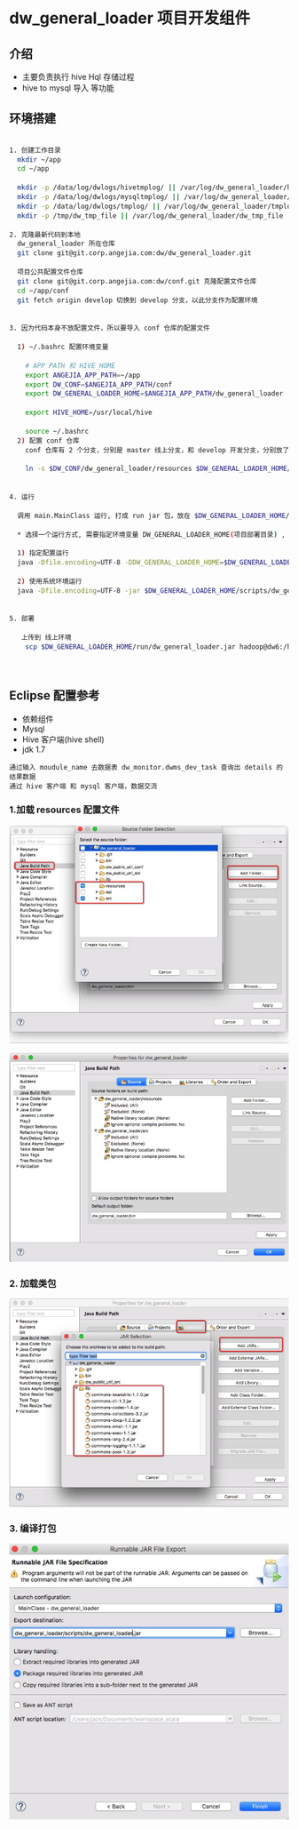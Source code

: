 # dw_general_loader 项目开发组件

## 介绍

- 主要负责执行 hive Hql 存储过程
- hive to mysql 导入 等功能



## 环境搭建

``` sh

1. 创建工作目录
  mkdir ~/app
  cd ~/app

  mkdir -p /data/log/dwlogs/hivetmplog/ || /var/log/dw_general_loader/hivetmplog/
  mkdir -p /data/log/dwlogs/mysqltmplog/ || /var/log/dw_general_loader/mysqltmplog/
  mkdir -p /data/log/dwlogs/tmplog/ || /var/log/dw_general_loader/tmplog/
  mkdir -p /tmp/dw_tmp_file || /var/log/dw_general_loader/dw_tmp_file

2. 克隆最新代码到本地
  dw_general_loader 所在仓库
  git clone git@git.corp.angejia.com:dw/dw_general_loader.git

  项目公共配置文件仓库
  git clone git@git.corp.angejia.com:dw/conf.git 克隆配置文件仓库
  cd ~/app/conf  
  git fetch origin develop 切换到 develop 分支，以此分支作为配置环境


3. 因为代码本身不放配置文件，所以要导入 conf 仓库的配置文件

  1) ~/.bashrc 配置环境变量

    # APP PATH 和 HIVE_HOME
    export ANGEJIA_APP_PATH=~/app
    export DW_CONF=$ANGEJIA_APP_PATH/conf
    export DW_GENERAL_LOADER_HOME=$ANGEJIA_APP_PATH/dw_general_loader

    export HIVE_HOME=/usr/local/hive

    source ~/.bashrc
  2) 配置 conf 仓库
    conf 仓库有 2 个分支，分别是 master 线上分支，和 develop 开发分支，分别放了线上和线下的配置参数, 软链配置目录

    ln -s $DW_CONF/dw_general_loader/resources $DW_GENERAL_LOADER_HOME/resources


4. 运行

  调用 main.MainClass 运行, 打成 run jar 包，放在 $DW_GENERAL_LOADER_HOME/scripts/dw_general_loader.jar

  * 选择一个运行方式, 需要指定环境变量 DW_GENERAL_LOADER_HOME(项目部署目录) , HIVE_HOME(hive 目录)

  1) 指定配置运行
  java -Dfile.encoding=UTF-8 -DDW_GENERAL_LOADER_HOME=$DW_GENERAL_LOADER_HOME -DHIVE_HOME=$HIVE_HOME -jar $DW_GENERAL_LOADER_HOME/scripts/dw_general_loader.jar da_article

  2) 使用系统环境运行
  java -Dfile.encoding=UTF-8 -jar $DW_GENERAL_LOADER_HOME/scripts/dw_general_loader.jar da_article


5. 部署

   上传到 线上环境
    scp $DW_GENERAL_LOADER_HOME/run/dw_general_loader.jar hadoop@dw6:/home/hadoop/app/dw_general_loader/run/




```


## Eclipse 配置参考

- 依赖组件
- Mysql
- Hive 客户端(hive shell)
- jdk 1.7

```
通过输入 moudule_name 去数据表 dw_monitor.dwms_dev_task 查询出 details 的结果数据
通过 hive 客户端 和 mysql 客户端，数据交流
```

### 1.加载 resources 配置文件

![dw_general_loader_1](imgs/dw_general_loader_1.png)

![dw_general_loader_2](imgs/dw_general_loader_2.png)


### 2. 加载类包

![dw_general_loader_3](imgs/dw_general_loader_3.png)


### 3. 编译打包

![dw_general_loader_4](imgs/dw_general_loader_4.png)
